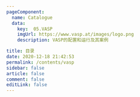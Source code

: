 ```yaml
---
pageComponent: 
  name: Catalogue 
  data: 
    key:  05.VASP
    imgUrl: https://www.vasp.at/images/logo.png
    description: VASP的配置和运行及其案例

title: 目录
date: 2020-12-18 21:42:53 
permalink: /contents/vasp
sidebar: false
article: false 
comment: false 
editLink: false 
---
```

